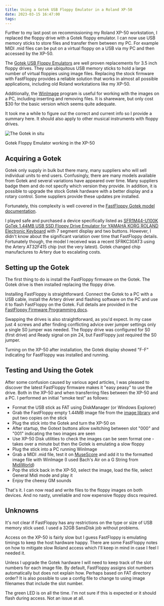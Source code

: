 ```yaml
---
title: Using a Gotek USB Floppy Emulator in a Roland XP-50
date: 2023-03-15 16:47:00
tags:
---
```


Further to my last post on recommissioning my Roland XP-50 workstation, I replaced the floppy drive with a Gotek floppy emulator. I can now use USB memory sticks to store files and transfer them between my PC. For example MIDI .mid files can be put on a virtual floppy on a USB via my PC and then accessed by the XP-50.

The [Gotek USB Floppy Emulators](https://www.gotekemulator.com/) are well proven replacements for 3.5 inch floppy drives. They use ubiquitous USB memory sticks to hold a large number of virtual floppies using image files. Replacing the stock firmware with FastFloppy provides a reliable solution that works in almost all possible applications, including old Roland workstations like my XP-50.

Additionally, the [WinImage](https://www.winimage.com/winimage.htm) program is useful for working with the images on a PC, including inserting and removing files. It is shareware, but only cost $30 for the basic version which seems quite adequate.

It took me a while to figure out the correct and current info so I provide a summary here. It should also apply to other musical instruments with floppy drives.

![The Gotek in situ](/images/XP-50/gotek.jpg)
<figcaption>Gotek Floppy Emulator working in the XP-50</figcaption>

## Acquiring a Gotek

Gotek only supply in bulk but there many, many suppliers who will sell individual units to end users. Confusingly, there are many models available from Gotek and several variations have appeared over time. Many suppliers badge them and do not specify which version they provide. In addition, it is possible to upgrade the stock Gotek hardware with a better display and a rotary control. Some suppliers provide these updates pre installed.

Fortunately, this complexity is well covered in the [FastFloppy Gotek model documentation](https://github.com/keirf/flashfloppy/wiki/Gotek-Models).

I played safe and purchased a device specifically listed as [SFR1M44-U100K GoTek 1.44MB USB SSD Floppy Drive Emulator for YAMAHA KORG ROLAND Electronic Keyboard](https://www.gotekemulator.com/P_view.asp?pid=55) with 7 segment display and two buttons. However, I didn't know about the significant variation over time that FastFloppy details. Fortunately though, the model I received was a recent SFRKC30AT3 using the Artery AT32F415 chip (not the very latest). Gotek changed chip manufactures to Artery due to escalating costs.

## Setting up the Gotek

The first thing to do is install the FastFloppy firmware on the Gotek. The Gotek drive is then installed replacing the floppy drive.

Installing FastFloppy is straightforward. Connect the Gotek to a PC with a USB cable, install the Artery driver and flashing software on the PC and use it to flash FastFloppy on the Gotek. Full details are provided in the [FastFloppy Firmware Programming docs](https://github.com/keirf/flashfloppy/wiki/Firmware-Programming).

Swapping the drives is also straightforward, as you'd expect. In my case just 4 screws and after finding conflicting advice over jumper settings only a single S0 jumper was needed. The floppy drive was configured for S0 (first drive) and Ready signal on pin 24, but FastFloppy just required the S0 jumper. 

Turning on the XP-50 after installation, the Gotek display showed "F-F" indicating for FastFloppy was installed and running.

## Testing and Using the Gotek

After some confusion caused by various aged articles, I was pleased to discover the latest FastFloppy firmware makes it "easy peasy" to use the drive. Both in the XP-50 and when transferring files between the XP-50 and a PC. I performed an initial "smoke test" as follows:

- Format the USB stick as FAT using DiskManager (or Windows Explorer)
- Grab the FastFloppy empty 1.44MB image file from the [image library](https://github.com/keirf/flashfloppy-images/blob/master/README.md) and put two copies on the stick
- Plug the stick into the Gotek and turn the XP-50 on
- After startup, the Gotext buttons allow switching between slot "000" and "001" indicating the two images are seen
- Use XP-50 Disk utilities to check the images can be seen format one - takes over a minute but then the Gotek is emulating a slow floppy
- Plug the stick into a PC running WinImage
- Grab a MIDI .mid file, test it on [MuseScore](https://musescore.org/en) and add it to the formatted image file with WinImage (I used Bach's Air on a G String from [MidiWorld](https://www.midiworld.com))
- Pop the stick back in the XP-50, select the image, load the file, select General Midi mode and play it
- Enjoy the cheesy GM sounds

That's it. I can now read and write files to the floppy images on both devices. And no nasty, unreliable and now expensive floppy discs required.

## Unknowns

It's not clear if FastFloppy has any restrictions on the type or size of USB memory stick used. I used a 32GB SansDisk job without problems. 

Access on the XP-50 is fairly slow but I guess FastFloppy is emulating timings to keep the host hardware happy. There are some FastFloppy notes on how to mitigate slow Roland access which I'll keep in mind in case I feel I needed it.

Unless I upgrade the Gotek hardware I will need to keep track of the slot numbers for each image file. By default, FastFloppy assigns slot numbers automatically but does not explain how. Perhaps based on FAT directory order? It is also possible to use a config file to change to using image filenames that include the slot number.

The green LED is on all the time. I'm not sure if this is expected or it should flash during access. Not an issue at all.